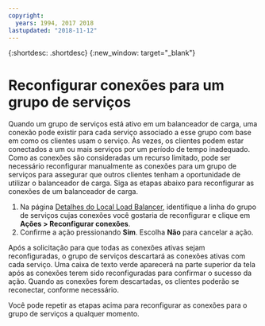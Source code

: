 ```yaml
---
copyright:
  years: 1994, 2017 2018
lastupdated: "2018-11-12"
---
```


{:shortdesc: .shortdesc}
{:new_window: target="_blank"}

# Reconfigurar conexões para um grupo de serviços

Quando um grupo de serviços está ativo em um balanceador de carga, uma conexão pode
existir para cada serviço associado a esse grupo com base em como os clientes usam o serviço. Às
vezes, os clientes podem estar conectados a um ou mais serviços por um período de
tempo inadequado. Como as conexões são consideradas um recurso limitado, pode ser
necessário reconfigurar manualmente as conexões para um grupo de serviços para assegurar
que outros clientes tenham a oportunidade de utilizar o balanceador de carga. Siga as
etapas abaixo para reconfigurar as conexões de um balanceador de carga.

1. Na página [Detalhes do Local Load
Balancer](view-all-load-balancers.html), identifique a linha do grupo de serviços cujas conexões você gostaria de
reconfigurar e clique em **Ações > Reconfigurar conexões**.
2. Confirme a ação pressionando **Sim**. Escolha **Não** para cancelar a ação.

Após a solicitação para que todas as conexões ativas sejam reconfiguradas, o grupo
de serviços descartará as conexões ativas com cada serviço. Uma caixa de texto verde
aparecerá na parte superior da tela após as conexões terem sido reconfiguradas para
confirmar o sucesso da ação. Quando as conexões forem descartadas, os clientes poderão se
reconectar, conforme necessário. 

Você pode repetir as etapas acima para reconfigurar as conexões para o grupo de serviços a qualquer momento.
